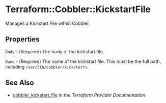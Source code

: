# Terraform::Cobbler::KickstartFile

Manages a Kickstart File within Cobbler.

## Properties

`Body` - (Required) The body of the kickstart file.

`Name` - (Required) The name of the kickstart file. This must be the full path, including `/var/lib/cobbler/kickstarts`.


## See Also

* [cobbler_kickstart_file](https://www.terraform.io/docs/providers/cobbler/r/kickstart_file.html) in the _Terraform Provider Documentation_
